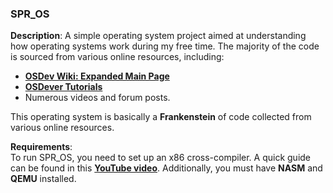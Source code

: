 ### SPR_OS

**Description**: A simple operating system project aimed at understanding how operating systems work during my free time. The majority of the code is sourced from various online resources, including:

- **[OSDev Wiki: Expanded Main Page](https://wiki.osdev.org/Expanded_Main_Page)**
- **[OSDever Tutorials](http://www.osdever.net/tutorials/)**
- Numerous videos and forum posts.

This operating system is basically a **Frankenstein** of code collected from various online resources.

**Requirements**:  
To run SPR_OS, you need to set up an x86 cross-compiler. A quick guide can be found in this **[YouTube video](https://www.youtube.com/watch?v=EpFUzjYehxs)**. Additionally, you must have **NASM** and **QEMU** installed.
